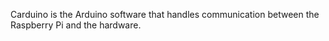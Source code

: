Carduino is the Arduino software that handles communication between the
Raspberry Pi and the hardware.
